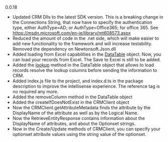 0.0.18

- Updated CRM Dlls to the latest SDK version. This is a breaking change in the Connections String, that now have to specify the authentication type, either AuthType=AD; or AuthType=Office365; for office 365. See https://msdn.microsoft.com/en-ie/library/mt608573.aspx
- Reduced the amount of code in the .net side, which will make easier to add new functionality to the framework and will increase testability. Removed the dependency on Newtonsoft.Json.dll 
- Added loading from Excel capabilities in the [DataTable](https://dynamicsnode.js.org/DataTable.html) object. Now, you can load your records from Excel. The Save to Excel is still to be added.
- Added the [lookup](https://dynamicsnode.js.org/DataTable.html#lookup__anchor) method in the DataTable object that allows to load records resolve the lookup columns before sending the information to CRM.
- Added index.js file to the project, and index.d.ts in the package description to improve the intellisense experience. The reference tag is no required any more.
- Added the removeColumn method in the DataTable object
- Added the createIfDoesNotExist in the CRMClient object
- Now the CRMClient.getAttributeMetadata finds the attribute by the DisplayName of the attribute as well as by the Logical Name.
- Now the RetrieveEntityResponse contains information about the DisplayName of attributes, and about the Optionset strings.
- Now in the Create/Update methods of CRMClient, you can specify your optionset attribute values using the string value of the optionset.